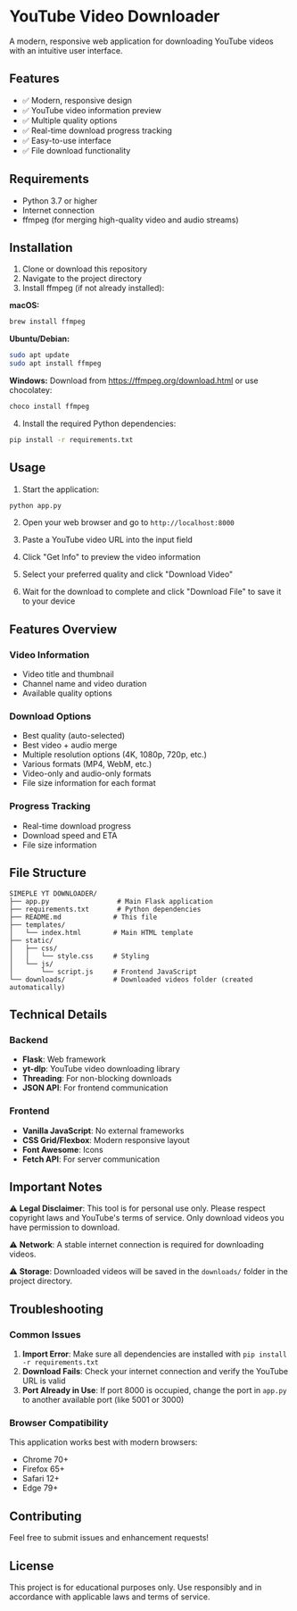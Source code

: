 # YouTube Video Downloader

A modern, responsive web application for downloading YouTube videos with an intuitive user interface.

## Features

- ✅ Modern, responsive design
- ✅ YouTube video information preview
- ✅ Multiple quality options
- ✅ Real-time download progress tracking
- ✅ Easy-to-use interface
- ✅ File download functionality

## Requirements

- Python 3.7 or higher
- Internet connection
- ffmpeg (for merging high-quality video and audio streams)

## Installation

1. Clone or download this repository
2. Navigate to the project directory
3. Install ffmpeg (if not already installed):

**macOS:**
```bash
brew install ffmpeg
```

**Ubuntu/Debian:**
```bash
sudo apt update
sudo apt install ffmpeg
```

**Windows:**
Download from https://ffmpeg.org/download.html or use chocolatey:
```bash
choco install ffmpeg
```

4. Install the required Python dependencies:

```bash
pip install -r requirements.txt
```

## Usage

1. Start the application:

```bash
python app.py
```

2. Open your web browser and go to `http://localhost:8000`

3. Paste a YouTube video URL into the input field

4. Click "Get Info" to preview the video information

5. Select your preferred quality and click "Download Video"

6. Wait for the download to complete and click "Download File" to save it to your device

## Features Overview

### Video Information
- Video title and thumbnail
- Channel name and video duration
- Available quality options

### Download Options
- Best quality (auto-selected)
- Best video + audio merge
- Multiple resolution options (4K, 1080p, 720p, etc.)
- Various formats (MP4, WebM, etc.)
- Video-only and audio-only formats
- File size information for each format

### Progress Tracking
- Real-time download progress
- Download speed and ETA
- File size information

## File Structure

```
SIMEPLE YT DOWNLOADER/
├── app.py                 # Main Flask application
├── requirements.txt       # Python dependencies
├── README.md             # This file
├── templates/
│   └── index.html        # Main HTML template
├── static/
│   ├── css/
│   │   └── style.css     # Styling
│   └── js/
│       └── script.js     # Frontend JavaScript
└── downloads/            # Downloaded videos folder (created automatically)
```

## Technical Details

### Backend
- **Flask**: Web framework
- **yt-dlp**: YouTube video downloading library
- **Threading**: For non-blocking downloads
- **JSON API**: For frontend communication

### Frontend
- **Vanilla JavaScript**: No external frameworks
- **CSS Grid/Flexbox**: Modern responsive layout
- **Font Awesome**: Icons
- **Fetch API**: For server communication

## Important Notes

⚠️ **Legal Disclaimer**: This tool is for personal use only. Please respect copyright laws and YouTube's terms of service. Only download videos you have permission to download.

⚠️ **Network**: A stable internet connection is required for downloading videos.

⚠️ **Storage**: Downloaded videos will be saved in the `downloads/` folder in the project directory.

## Troubleshooting

### Common Issues

1. **Import Error**: Make sure all dependencies are installed with `pip install -r requirements.txt`
2. **Download Fails**: Check your internet connection and verify the YouTube URL is valid
3. **Port Already in Use**: If port 8000 is occupied, change the port in `app.py` to another available port (like 5001 or 3000)

### Browser Compatibility

This application works best with modern browsers:
- Chrome 70+
- Firefox 65+
- Safari 12+
- Edge 79+

## Contributing

Feel free to submit issues and enhancement requests!

## License

This project is for educational purposes only. Use responsibly and in accordance with applicable laws and terms of service. 
